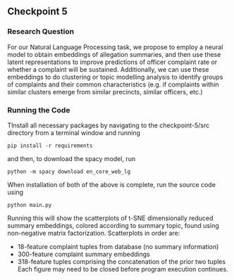 ## Checkpoint 5

### Research Question
For our Natural Language Processing task, we propose to employ a neural model to
obtain embeddings of allegation summaries, and then use these latent
representations to improve predictions of officer complaint rate or whether a
complaint will be sustained. Additionally, we can use these embeddings to do
clustering or topic modelling analysis to identify groups of complaints and
their common characteristics (e.g. if complaints within similar clusters emerge
from similar precincts, similar officers, etc.)

### Running the Code
TInstall all necessary packages by navigating to the checkpoint-5/src directory
from a terminal window and running
```
pip install -r requirements
```
and then, to download the spacy model, run
```
python -m spacy download en_core_web_lg
```
When installation of both of the above is complete, run the source code using
```
python main.py
```
Running this will show the scatterplots of t-SNE dimensionally reduced summary
embeddings, colored according to summary topic, found using non-negative matrix
factorization. Scatterplots in order are:
* 18-feature complaint tuples from database (no summary information)
* 300-feature complaint summary embeddings
* 318-feature tuples comprising the concatenation of the prior two tuples
Each figure may need to be closed before program execution continues.

